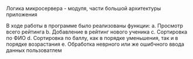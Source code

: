  


Логика микросервера - модуля, части большой архитектуры приложения

В ходе работы в программе было реализованы функции:
    a. Просмотр всего рейтинга
    b. Добавление в рейтинг нового ученика
    c. Сортировка по ФИО
    d. Сортировка по баллу, как в порядке уменьшения, так и в порядке возрастания
    e. Обработка неврного или же ошибчного ввода данных пользоватлем